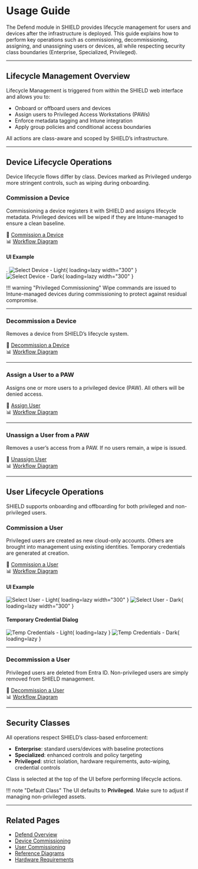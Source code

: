 # Usage Guide

The Defend module in SHIELD provides lifecycle management for users and devices after the infrastructure is deployed. This guide explains how to perform key operations such as commissioning, decommissioning, assigning, and unassigning users or devices, all while respecting security class boundaries (Enterprise, Specialized, Privileged).

---

## Lifecycle Management Overview

Lifecycle Management is triggered from within the SHIELD web interface and allows you to:

- Onboard or offboard users and devices
- Assign users to Privileged Access Workstations (PAWs)
- Enforce metadata tagging and Intune integration
- Apply group policies and conditional access boundaries

All actions are class-aware and scoped by SHIELD’s infrastructure.

---

## Device Lifecycle Operations

Device lifecycle flows differ by class. Devices marked as Privileged undergo more stringent controls, such as wiping during onboarding.

### Commission a Device

Commissioning a device registers it with SHIELD and assigns lifecycle metadata. Privileged devices will be wiped if they are Intune-managed to ensure a clean baseline.

📖 [Commission a Device](./Device/0-Commission.md)  
📊 [Workflow Diagram](../Reference/Diagrams/Device-Commission.md)

#### UI Example
.
![Select Device - Light](../../../assets/Images/Screenshots/Select-Unmanaged-Device-Light.png#only-light){ loading=lazy width="300" }
![Select Device - Dark](../../../assets/Images/Screenshots/Select-Unmanaged-Device-Dark.png#only-dark){ loading=lazy width="300" }

!!! warning "Privileged Commissioning"
    Wipe commands are issued to Intune-managed devices during commissioning to protect against residual compromise.

---

### Decommission a Device

Removes a device from SHIELD’s lifecycle system.

📖 [Decommission a Device](./Device/1-Decommission.md)  
📊 [Workflow Diagram](../Reference/Diagrams/Device-Decommission.md)

---

### Assign a User to a PAW

Assigns one or more users to a privileged device (PAW). All others will be denied access.

📖 [Assign User](./Device/2-Assign.md)  
📊 [Workflow Diagram](../Reference/Diagrams/Device-Assign.md)

---

### Unassign a User from a PAW

Removes a user’s access from a PAW. If no users remain, a wipe is issued.

📖 [Unassign User](./Device/3-Unassign.md)  
📊 [Workflow Diagram](../Reference/Diagrams/Device-Unassign.md)

---

## User Lifecycle Operations

SHIELD supports onboarding and offboarding for both privileged and non-privileged users.

### Commission a User

Privileged users are created as new cloud-only accounts. Others are brought into management using existing identities. Temporary credentials are generated at creation.

📖 [Commission a User](./User/Commission.md)  
📊 [Workflow Diagram](../Reference/Diagrams/User-Commission.md)

#### UI Example

![Select User - Light](../../../assets/Images/Screenshots/Select-Unmanaged-User-Light.png#only-light){ loading=lazy width="300" }
![Select User - Dark](../../../assets/Images/Screenshots/Select-Unmanaged-User-Dark.png#only-dark){ loading=lazy width="300" }

#### Temporary Credential Dialog

![Temp Credentials - Light](../../../assets/Images/Screenshots/Temporary-Credential-Dialog-Light.png#only-light){ loading=lazy }
![Temp Credentials - Dark](../../../assets/Images/Screenshots/Temporary-Credential-Dialog-Dark.png#only-dark){ loading=lazy }

---

### Decommission a User

Privileged users are deleted from Entra ID. Non-privileged users are simply removed from SHIELD management.

📖 [Decommission a User](./User/Decommission.md)  
📊 [Workflow Diagram](../Reference/Diagrams/User-Decommission.md)

---

## Security Classes

All operations respect SHIELD’s class-based enforcement:

- **Enterprise**: standard users/devices with baseline protections
- **Specialized**: enhanced controls and policy targeting
- **Privileged**: strict isolation, hardware requirements, auto-wiping, credential controls

Class is selected at the top of the UI before performing lifecycle actions.

!!! note "Default Class"
    The UI defaults to **Privileged**. Make sure to adjust if managing non-privileged assets.

---

## Related Pages

- [Defend Overview](index.md)
- [Device Commissioning](./Device/0-Commission.md)
- [User Commissioning](./User/Commission.md)
- [Reference Diagrams](../Reference/index.md)
- [Hardware Requirements](../Reference/Hardware-Selection.md)